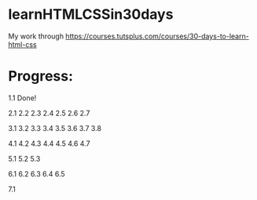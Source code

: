learnHTMLCSSin30days
====================

My work through https://courses.tutsplus.com/courses/30-days-to-learn-html-css


Progress:
=========
1.1         Done!

2.1
2.2
2.3
2.4
2.5
2.6
2.7

3.1
3.2
3.3
3.4
3.5
3.6
3.7
3.8

4.1
4.2
4.3
4.4
4.5
4.6
4.7

5.1
5.2
5.3

6.1
6.2
6.3
6.4
6.5

7.1